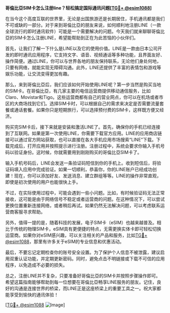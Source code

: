 **哥倫比亞SIM卡怎么注册line？轻松搞定国际通讯问题[[TG💪+ @esim1088](https://t.me/s/esim1088)]**

在当今这个高度互联的世界里，无论是出国旅游还是长期居住，手机通讯都是我们不可或缺的一部分。对于来到哥倫比亞的朋友来说，如何顺利地注册LINE（一款全球流行的即时通讯软件）可能是一个需要解决的问题。今天我们就来聊聊哥倫比亞的SIM卡怎么注册LINE，希望能帮助到正在为此苦恼的小伙伴们。

首先，让我们了解一下什么是LINE以及它的使用价值。LINE是一款由日本公司开发的即时通讯应用程序，它支持文字、语音、视频通话等多种功能，且界面友好、操作简便。通过LINE，你可以与世界各地的朋友保持联系，无论他们身处何地，只要有网络，就能实现无障碍沟通。此外，LINE还提供了丰富的表情包和游戏等娱乐功能，让交流变得更加有趣。

那么，来到哥倫比亞后，我们应该如何开始使用LINE呢？第一步当然是购买当地的SIM卡。在哥倫比亞，有几家主要的电信运营商提供移动通信服务，比如Claro、Movistar和Tigo。这些运营商都有自己的营业网点，你可以在机场或者市区的大商场找到它们。选择SIM卡时，可以根据自己的需求来决定是否需要流量套餐或通话套餐。如果你只是短期旅行，可以选择预付费的SIM卡，这样既方便又经济。

购买完SIM卡后，接下来就是安装和激活LINE了。首先，确保你的手机已经连接到了互联网。如果是第一次使用LINE，你需要下载官方应用。LINE的应用商店链接可以通过官方网站获取，也可以直接在各大手机应用市场搜索“LINE”下载。下载完成后，打开应用并按照提示进行注册。注册过程中，系统会要求你输入手机号码以验证身份。这时候，你就需要用到刚刚购买的哥倫比亞SIM卡了。

输入手机号码后，LINE会发送一条验证码短信到你的手机上。收到短信后，将验证码填入应用中完成验证。如果一切顺利，恭喜你，你的LINE账户已经成功创建！现在，你可以添加好友、发送消息、建立群组等等。LINE的操作非常直观，即使是初次使用的用户也能很快上手。

不过，在实际使用过程中，可能会遇到一些小问题。比如，有时候验证码无法正常接收，这可能是由于网络信号不稳定或者运营商的问题。在这种情况下，可以尝试更换位置重新连接网络，或者稍后再试。如果仍然无法解决问题，可以考虑联系运营商客服寻求帮助。

另外，值得一提的是，随着科技的发展，电子SIM卡（eSIM）也越来越普及。相比于传统的物理SIM卡，eSIM具有更便捷的特点，无需更换实体卡即可轻松切换运营商。如果你对eSIM感兴趣，可以关注相关的产品和服务，比如[TG💪+ @esim1088](https://t.me/s/esim1088)，那里有许多关于eSIM的专业信息和优惠活动。

最后，不要忘记定期检查你的账号安全设置。为了保护个人信息不被泄露，建议启用双重认证功能，并定期更新密码。同时，避免点击不明链接或下载不可信的应用程序，以免造成不必要的损失。

总之，注册LINE并不复杂，只要准备好哥倫比亞的SIM卡并按照步骤操作即可。希望这篇指南能够帮助到每一位想要在哥倫比亞畅享LINE服务的朋友。记住，良好的沟通是连接世界的桥梁，而LINE正是这座桥梁上的重要工具之一。祝大家都能享受到愉快的通讯体验！

[[TG💪+ @esim1088](https://t.me/s/esim1088) ![Image](https://i.postimg.cc/4NQfJmqS/Snipaste-2025-05-13-00-14-12.png)]
